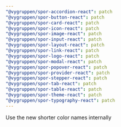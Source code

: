 ```yaml
---
"@vygruppen/spor-accordion-react": patch
"@vygruppen/spor-button-react": patch
"@vygruppen/spor-card-react": patch
"@vygruppen/spor-icon-react": patch
"@vygruppen/spor-image-react": patch
"@vygruppen/spor-input-react": patch
"@vygruppen/spor-layout-react": patch
"@vygruppen/spor-link-react": patch
"@vygruppen/spor-logo-react": patch
"@vygruppen/spor-modal-react": patch
"@vygruppen/spor-popover-react": patch
"@vygruppen/spor-provider-react": patch
"@vygruppen/spor-stepper-react": patch
"@vygruppen/spor-tab-react": patch
"@vygruppen/spor-table-react": patch
"@vygruppen/spor-theme-react": patch
"@vygruppen/spor-typography-react": patch
---
```


Use the new shorter color names internally
